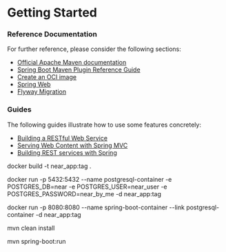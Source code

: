 # Getting Started

### Reference Documentation
For further reference, please consider the following sections:

* [Official Apache Maven documentation](https://maven.apache.org/guides/index.html)
* [Spring Boot Maven Plugin Reference Guide](https://docs.spring.io/spring-boot/docs/3.1.5/maven-plugin/reference/html/)
* [Create an OCI image](https://docs.spring.io/spring-boot/docs/3.1.5/maven-plugin/reference/html/#build-image)
* [Spring Web](https://docs.spring.io/spring-boot/docs/3.1.5/reference/htmlsingle/index.html#web)
* [Flyway Migration](https://docs.spring.io/spring-boot/docs/3.1.5/reference/htmlsingle/index.html#howto.data-initialization.migration-tool.flyway)

### Guides
The following guides illustrate how to use some features concretely:

* [Building a RESTful Web Service](https://spring.io/guides/gs/rest-service/)
* [Serving Web Content with Spring MVC](https://spring.io/guides/gs/serving-web-content/)
* [Building REST services with Spring](https://spring.io/guides/tutorials/rest/)



docker build -t near_app:tag .

[//]: # (docker run -p 5432:5432 --name postgresql-container -e POSTGRES_DB=near -e POSTGRES_USER=near_user -e POSTGRES_PASSWORD=near_by_me -d postgres:latest      )

docker run -p 5432:5432 --name postgresql-container -e POSTGRES_DB=near -e POSTGRES_USER=near_user -e POSTGRES_PASSWORD=near_by_me -d near_app:tag

[//]: # (docker run -p 8080:8080 --name spring-boot-container --link postgresql-container -d backend:tag)

docker run -p 8080:8080 --name spring-boot-container --link postgresql-container -d near_app:tag

mvn clean install


mvn spring-boot:run
